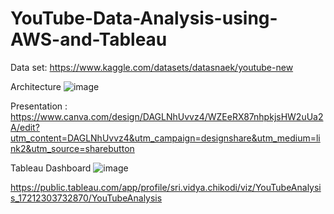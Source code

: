 # YouTube-Data-Analysis-using-AWS-and-Tableau

Data set:
https://www.kaggle.com/datasets/datasnaek/youtube-new

Architecture 
![image](https://github.com/user-attachments/assets/0d486866-b484-44b9-9f2d-78ea08232d76)



Presentation :
https://www.canva.com/design/DAGLNhUvvz4/WZEeRX87nhpkjsHW2uUa2A/edit?utm_content=DAGLNhUvvz4&utm_campaign=designshare&utm_medium=link2&utm_source=sharebutton

Tableau Dashboard 
![image](https://github.com/user-attachments/assets/4884a850-117c-43bf-9ae2-8ff0174fe6d4)

https://public.tableau.com/app/profile/sri.vidya.chikodi/viz/YouTubeAnalysis_17212303732870/YouTubeAnalysis


